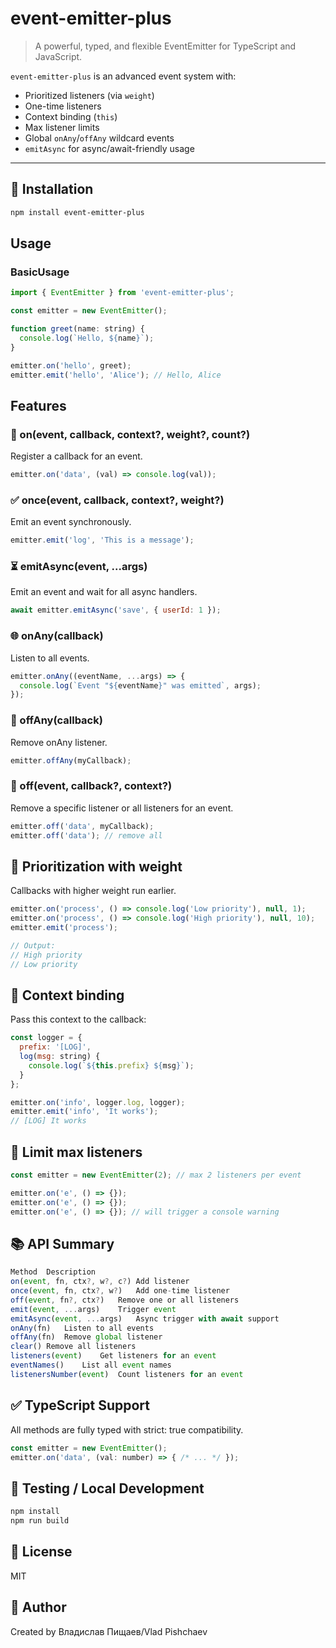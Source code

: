# event-emitter-plus

> A powerful, typed, and flexible EventEmitter for TypeScript and JavaScript.

`event-emitter-plus` is an advanced event system with:
- Prioritized listeners (via `weight`)
- One-time listeners
- Context binding (`this`)
- Max listener limits
- Global `onAny`/`offAny` wildcard events
- `emitAsync` for async/await-friendly usage

---

## 🚀 Installation

```bash
npm install event-emitter-plus
```

## Usage

### BasicUsage

```js
import { EventEmitter } from 'event-emitter-plus';

const emitter = new EventEmitter();

function greet(name: string) {
  console.log(`Hello, ${name}`);
}

emitter.on('hello', greet);
emitter.emit('hello', 'Alice'); // Hello, Alice
```

## Features

### 🔁 on(event, callback, context?, weight?, count?)
Register a callback for an event.

```js
emitter.on('data', (val) => console.log(val));
```

### ✅ once(event, callback, context?, weight?)
Emit an event synchronously.

```js
emitter.emit('log', 'This is a message');
```

### ⏳ emitAsync(event, ...args)
Emit an event and wait for all async handlers.

```js
await emitter.emitAsync('save', { userId: 1 });
```

### 🌐 onAny(callback)
Listen to all events.

```js
emitter.onAny((eventName, ...args) => {
  console.log(`Event "${eventName}" was emitted`, args);
});
```

### 🔕 offAny(callback)
Remove onAny listener.

```js
emitter.offAny(myCallback);
```

### 🧼 off(event, callback?, context?)
Remove a specific listener or all listeners for an event.

```js
emitter.off('data', myCallback);
emitter.off('data'); // remove all
```

## 📌 Prioritization with weight
Callbacks with higher weight run earlier.

```js
emitter.on('process', () => console.log('Low priority'), null, 1);
emitter.on('process', () => console.log('High priority'), null, 10);
emitter.emit('process');

// Output:
// High priority
// Low priority
```

## 🧠 Context binding
Pass this context to the callback:

```js
const logger = {
  prefix: '[LOG]',
  log(msg: string) {
    console.log(`${this.prefix} ${msg}`);
  }
};

emitter.on('info', logger.log, logger);
emitter.emit('info', 'It works');
// [LOG] It works
```

## 🔢 Limit max listeners

```js
const emitter = new EventEmitter(2); // max 2 listeners per event

emitter.on('e', () => {});
emitter.on('e', () => {});
emitter.on('e', () => {}); // will trigger a console warning
```

## 📚 API Summary

```js
Method	Description
on(event, fn, ctx?, w?, c?)	Add listener
once(event, fn, ctx?, w?)	Add one-time listener
off(event, fn?, ctx?)	Remove one or all listeners
emit(event, ...args)	Trigger event
emitAsync(event, ...args)	Async trigger with await support
onAny(fn)	Listen to all events
offAny(fn)	Remove global listener
clear()	Remove all listeners
listeners(event)	Get listeners for an event
eventNames()	List all event names
listenersNumber(event)	Count listeners for an event
```

## ✅ TypeScript Support
All methods are fully typed with strict: true compatibility.

```js
const emitter = new EventEmitter();
emitter.on('data', (val: number) => { /* ... */ });
```

## 🧪 Testing / Local Development

```bash
npm install
npm run build
```

## 📄 License
MIT

## 🙌 Author
Created by Владислав Пищаев/Vlad Pishchaev

